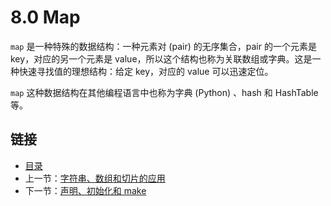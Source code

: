 # 8.0 Map

`map` 是一种特殊的数据结构：一种元素对 (pair) 的无序集合，pair 的一个元素是 key，对应的另一个元素是 value，所以这个结构也称为关联数组或字典。这是一种快速寻找值的理想结构：给定 key，对应的 value 可以迅速定位。

`map` 这种数据结构在其他编程语言中也称为字典 (Python) 、hash 和 HashTable 等。

## 链接

- [目录](directory.md)
- 上一节：[字符串、数组和切片的应用](07.6.md)
- 下一节：[声明、初始化和 make](08.1.md)

